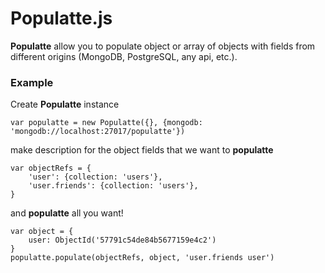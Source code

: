 # **Populatte.js** #

**Populatte** allow you to populate object or array of objects with fields from different origins (MongoDB, PostgreSQL, any api, etc.).

### Example ###

Create **Populatte** instance
```
var populatte = new Populatte({}, {mongodb: 'mongodb://localhost:27017/populatte'})
```

make description for the object fields that we want to **populatte**
```
var objectRefs = {
    'user': {collection: 'users'},
    'user.friends': {collection: 'users'},
}
```
and **populatte** all you want!
```
var object = {
    user: ObjectId('57791c54de84b5677159e4c2')
}
populatte.populate(objectRefs, object, 'user.friends user')
```

